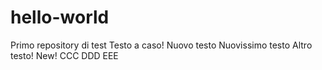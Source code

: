# hello-world
Primo repository di test
Testo a caso!
Nuovo testo
Nuovissimo testo
Altro testo!
New!  CCC DDD EEE